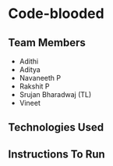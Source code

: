 # Code-blooded

## Team Members
- Adithi
- Aditya
- Navaneeth P
- Rakshit P
- Srujan Bharadwaj (TL)
- Vineet



## Technologies Used


## Instructions To Run
